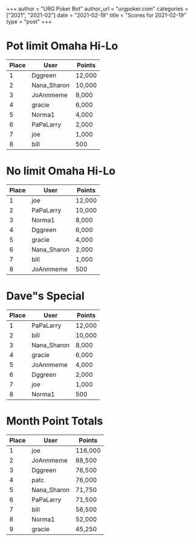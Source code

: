+++
author = "URG Poker Bot"
author_url = "urgpoker.com"
categories = ["2021", "2021-02"]
date = "2021-02-19"
title = "Scores for 2021-02-19"
type = "post"
+++
# Pot limit Omaha Hi-Lo

| Place | User | Points |
|-------|------|--------|
| 1 | Dggreen | 12,000 |
| 2 | Nana_Sharon | 10,000 |
| 3 | JoAnnmeme | 8,000 |
| 4 | gracie | 6,000 |
| 5 | Norma1 | 4,000 |
| 6 | PaPaLarry | 2,000 |
| 7 | joe | 1,000 |
| 8 | bill | 500 |

# No limit Omaha Hi-Lo

| Place | User | Points |
|-------|------|--------|
| 1 | joe | 12,000 |
| 2 | PaPaLarry | 10,000 |
| 3 | Norma1 | 8,000 |
| 4 | Dggreen | 6,000 |
| 5 | gracie | 4,000 |
| 6 | Nana_Sharon | 2,000 |
| 7 | bill | 1,000 |
| 8 | JoAnnmeme | 500 |

# Dave"s Special

| Place | User | Points |
|-------|------|--------|
| 1 | PaPaLarry | 12,000 |
| 2 | bill | 10,000 |
| 3 | Nana_Sharon | 8,000 |
| 4 | gracie | 6,000 |
| 5 | JoAnnmeme | 4,000 |
| 6 | Dggreen | 2,000 |
| 7 | joe | 1,000 |
| 8 | Norma1 | 500 |

# Month Point Totals

| Place | User | Points |
|-------|------|--------|
| 1 | joe | 116,000 |
| 2 | JoAnnmeme | 88,500 |
| 3 | Dggreen | 76,500 |
| 4 | patc | 76,000 |
| 5 | Nana_Sharon | 71,750 |
| 6 | PaPaLarry | 71,500 |
| 7 | bill | 56,500 |
| 8 | Norma1 | 52,000 |
| 9 | gracie | 45,250 |

